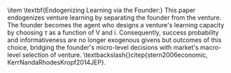    \item \textbf{Endogenizing Learning via the Founder:}
     This paper endogenizes venture learning by separating the founder from the venture. The founder becomes the agent who designs a venture's learning capacity by choosing $\tau$ as a function of V and i. Consequently, success probability and informativeness are no longer exogenous givens but outcomes of this choice, bridging the founder's micro-level decisions with market's macro-level selection of venture. \textbackslash{}citep\{stern2006economic, KerrNandaRhodesKropf2014JEP\}.